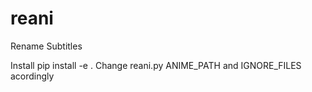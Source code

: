 # reani
Rename Subtitles

Install 
pip install -e .
Change reani.py ANIME_PATH and IGNORE_FILES acordingly
